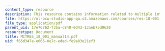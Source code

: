 ```yaml
---
content_type: resource
description: This resource contains information related to multiple integrals.
file: https://ol-ocw-studio-app-qa.s3.amazonaws.com/courses/res-18-001-calculus-online-textbook-spring-2005/f65d347ae0650e7cededfe9a83e21ef3_MITRES_18_001_manual14.pdf
file_type: application/pdf
parent_uid: 17e76762-f3ba-c840-0d43-13aeb75d9620
resourcetype: Document
title: MITRES_18_001_manual14.pdf
uid: f65d347a-e065-0e7c-eded-fe9a83e21ef3
---
```

